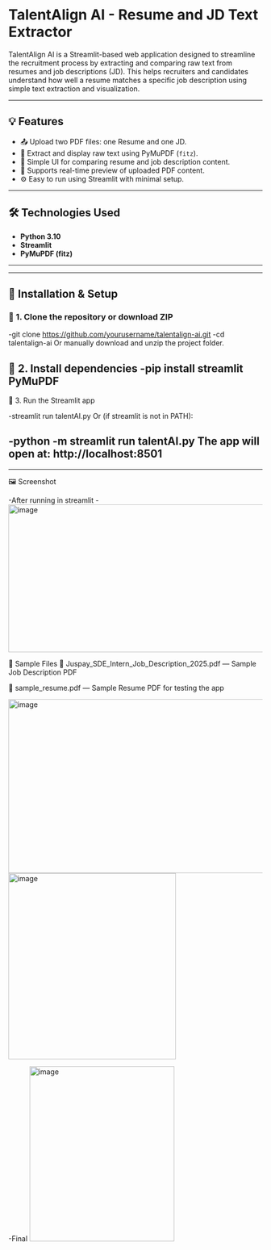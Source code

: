 # TalentAlign AI - Resume and JD Text Extractor

TalentAlign AI is a Streamlit-based web application designed to streamline the recruitment process by extracting and comparing raw text from resumes and job descriptions (JD). This helps recruiters and candidates understand how well a resume matches a specific job description using simple text extraction and visualization.

---

## 💡 Features

- 📤 Upload two PDF files: one Resume and one JD.
- 📄 Extract and display raw text using PyMuPDF (`fitz`).
- 🧠 Simple UI for comparing resume and job description content.
- 🧪 Supports real-time preview of uploaded PDF content.
- ⚙️ Easy to run using Streamlit with minimal setup.

---

## 🛠️ Technologies Used

- **Python 3.10**
- **Streamlit**
- **PyMuPDF (fitz)**

---

---

## 🔧 Installation & Setup

### 🔹 1. Clone the repository or download ZIP


-git clone https://github.com/yourusername/talentalign-ai.git
-cd talentalign-ai
Or manually download and unzip the project folder.

🔹 2. Install dependencies
-pip install streamlit PyMuPDF
-

🔹 3. Run the Streamlit app

-streamlit run talentAI.py
Or (if streamlit is not in PATH):

-python -m streamlit run talentAI.py
The app will open at: http://localhost:8501
-

---

🖼️ Screenshot

-After running in streamlit
-<img width="599" height="293" alt="image" src="https://github.com/user-attachments/assets/af233d1e-3cfd-47b1-8703-6b1d4932b8a6" />



📎 Sample Files
📄 Juspay_SDE_Intern_Job_Description_2025.pdf — Sample Job Description PDF

📄 sample_resume.pdf — Sample Resume PDF for testing the app


<img width="587" height="345" alt="image" src="https://github.com/user-attachments/assets/de16ce9a-08e3-439e-910b-f610195806ed" />


<img width="332" height="369" alt="image" src="https://github.com/user-attachments/assets/362577cd-ad5f-490a-9493-cb813b8bb060" />



-Final
<img width="287" height="347" alt="image" src="https://github.com/user-attachments/assets/820dea58-ba7e-4f3b-a307-f05513f33707" />
